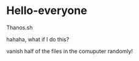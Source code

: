 # Hello-everyone
Thanos.sh

hahaha, what if I do this?

vanish half of the files in the comuputer randomly!
